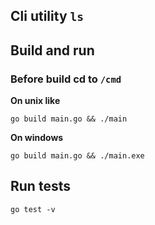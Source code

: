 <h2>Cli utility <code>ls</code></h2>

<h2>Build and run</h2>
<h3>Before build cd to <code>/cmd</code></h3>

**On unix like**

```
go build main.go && ./main 
```

**On windows**

```
go build main.go && ./main.exe 
```

<h2>Run tests</h2>

```
go test -v
```

